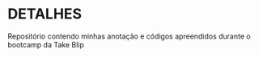 # DETALHES
Repositório contendo minhas anotação e códigos apreendidos durante o bootcamp da Take Blip
